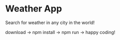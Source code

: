 # Weather App

Search for weather in any city in the world!

download -> npm install -> npm run -> happy coding!
